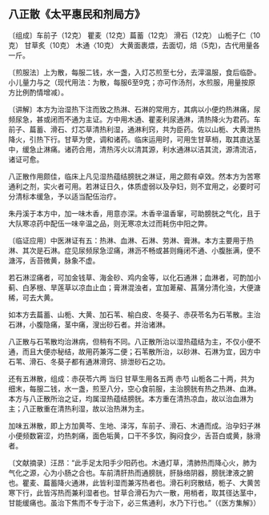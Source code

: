 ## 八正散《太平惠民和剂局方》

〔组成〕车前子（12克） 瞿麦（12克）萹蓄（12克） 滑石（12克） 山栀子仁（10克） 甘草炙（10克） 木通〈10克） 大黄面裹煨，去面切，焙（5克)，古代用量各一斤。

〔煎服法〕上为散，每服二钱，水一盏，入灯芯煎至七分，去滓温服，食后临卧。小儿量力与之（现代用法：为散，每服6至9克；亦可作汤剂，水煎服，用量按原方比例酌情增减）。

〔讲解〕本方为治湿热下注而致之热淋、石淋的常用方，其病以小便灼热淋痛，尿频尿急，甚或闭而不通为主证。方中用木通、瞿麦利尿通淋，清热降火为君药。车前子、萹蓄、滑石、灯芯草清热利湿，通淋利窍，共为臣药。佐以山栀、大黄泄热降火，引热下行。甘草为使，调和诸药。临床运用时，可用生甘草梢，取其直达茎中，缓急止淋痛。诸药合用，清热泻火以清其源，利水通淋以洁其流，源清流洁，诸证可愈。

八正散作用颇佳，临床上凡见湿热蕴结膀胱之淋证，用之颇有卓效。然本方为苦寒通利之剂，实火者可用。若淋证日久，体质虚弱以及孕妇，则不宜用之，必要时可分清标本缓急，予以适当配伍治疗。

朱丹溪于本方中，加一味木香，用意亦深。木香辛温香窜，可助膀胱之气化，且于大队寒凉药中配伍一味辛温之品，则无寒凉太过而耗伤中阳之弊。

〔临证应用〕中医淋证有五：热淋、血淋、石淋、劳淋、膏淋。本方主要用于热淋、其次是石淋。症见尿频尿急涩痛，淋沥不畅或甚则癃闭不通、小腹胀满，便不溏泻，舌苔微黄，脉象不虚。

若石淋涩痛者，可加金钱草、海金砂、鸡内金等，以化石通淋；血淋者，可酌加小蓟、白茅根、旱莲草以凉血止血；膏淋混浊者，宜加萆薢、菖蒲分清化浊，大便溏稀，可去大黄。

如本方去萹蓄、山栀、大黄、加石苇、榆白皮、冬葵子、赤茯苓名为石苇散。主治石淋，小腹隐痛，茎中痛，溲出砂石者。并治诸淋。

八正散与石苇散均治淋病，但稍有不同。八正散所治以湿热蕴结为主，不仅小便不通，而且大便亦秘结，故用药兼泻二便；石苇散所治，以砂淋、石淋为宜，因方中石苇、滑石、冬葵子都有通淋滑窍、排泄砂石之功。

还有五淋散，组成：赤茯苓六两 当归 甘草生用各五两 赤芍 山栀各二十两，共为细末，每服二钱，水一盏，煎至八分，空心食前服，主治膀胱有热之热淋、血淋。本方与八正散所治之证，均属湿热蕴结膀胱。本方重在清热凉血，故以治血淋为主；八正散重在清热利湿，故以治热淋为主。

加味五淋散，即上方加黄芩、生地、泽泻，车前子、滑石、木通而成。治孕妇子淋小便频数窘涩，灼热刺痛，面色垢黄，口干不多饮，胸闷食少，舌苔白或黄，脉滑者。

〔文献摘录〕汪昂：“此手足太阳手少阳药也。木通灯草，清肺热而降心火，肺为气化之源，心为小肠之合也。车前清肝热而通膀胱，肝脉络阴器，膀胱津液之腑也。瞿麦、萹蓄降火通淋，此皆利湿而兼泻热者也。滑石利窍散结，栀子、大黄苦寒下行，此皆泻热而兼利湿者也。甘草合滑石为六一散，用梢者，取其径达茎中，甘能缓痛也。虽治下焦而不专于治下，必三焦通利，水乃下行也。”（《医方集解》）
